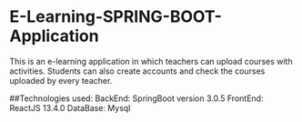 # E-Learning-SPRING-BOOT-Application

This is an e-learning application in which teachers can upload courses with activities. 
Students can also create accounts and check the courses uploaded by every teacher.

##Technologies used:
BackEnd: SpringBoot version 3.0.5
FrontEnd: ReactJS 13.4.0
DataBase: Mysql


